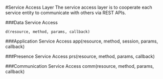 #Service Access Layer
The service access layer is to cooperate each service entity to communicate with others via REST APIs.

###Data Service Access

    d(resource, method, params, callback)

###Application Service Access
    app(resource, method, session, params, callback)

###Presence Service Access
    prs(resource, method, params, callback)

###Communication Service Access
    comm(resource, method, params, callback)
